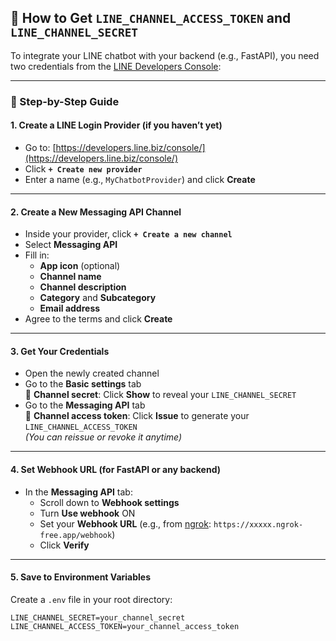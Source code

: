 ## 🔑 How to Get `LINE_CHANNEL_ACCESS_TOKEN` and `LINE_CHANNEL_SECRET`

To integrate your LINE chatbot with your backend (e.g., FastAPI), you need two credentials from the [LINE Developers Console](https://developers.line.biz/console/):

---

### 📘 Step-by-Step Guide

#### 1. Create a LINE Login Provider (if you haven’t yet)

- Go to: [https://developers.line.biz/console/](https://developers.line.biz/console/)
- Click **`+ Create new provider`**
- Enter a name (e.g., `MyChatbotProvider`) and click **Create**

---

#### 2. Create a New Messaging API Channel

- Inside your provider, click **`+ Create a new channel`**
- Select **Messaging API**
- Fill in:
  - **App icon** (optional)
  - **Channel name**
  - **Channel description**
  - **Category** and **Subcategory**
  - **Email address**
- Agree to the terms and click **Create**

---

#### 3. Get Your Credentials

- Open the newly created channel
- Go to the **Basic settings** tab  
  🔐 **Channel secret**: Click **Show** to reveal your `LINE_CHANNEL_SECRET`
- Go to the **Messaging API** tab  
  🔑 **Channel access token**: Click **Issue** to generate your `LINE_CHANNEL_ACCESS_TOKEN`  
  _(You can reissue or revoke it anytime)_

---

#### 4. Set Webhook URL (for FastAPI or any backend)

- In the **Messaging API** tab:
  - Scroll down to **Webhook settings**
  - Turn **Use webhook** ON
  - Set your **Webhook URL** (e.g., from [ngrok](https://ngrok.com/): `https://xxxxx.ngrok-free.app/webhook`)
  - Click **Verify**

---

#### 5. Save to Environment Variables

Create a `.env` file in your root directory:

```env
LINE_CHANNEL_SECRET=your_channel_secret
LINE_CHANNEL_ACCESS_TOKEN=your_channel_access_token

